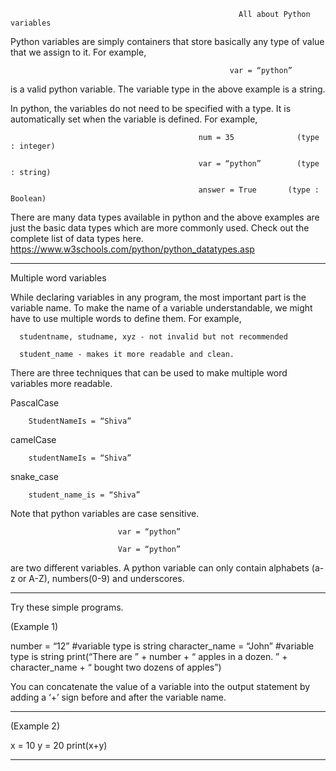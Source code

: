                                                        All about Python variables

Python variables are simply containers that store basically any type of value that we assign to it. For example,

				                                     var = “python”

is a valid python variable. The variable type in the above example is a string.


In python, the variables do not need to be specified with a type. It is automatically set when the variable is defined. For example,


                                              num = 35			    (type : integer)

                                              var = “python” 		(type : string)

                                              answer = True		  (type : Boolean)


There are many data types available in python and the above examples are just the basic data types which are more commonly used. Check out the
complete list of data types here. https://www.w3schools.com/python/python_datatypes.asp

------------------------------------------------------------------------------------------------------------------------------------------------------------

Multiple word variables


While declaring variables in any program, the most important part is the variable name. To make the name of a variable understandable, we might have 
to use multiple words to define them. For example,


	  studentname, studname, xyz - not invalid but not recommended

	  student_name - makes it more readable and clean.
    

There are three techniques that can be used to make multiple word variables more readable. 


PascalCase 

		StudentNameIs = “Shiva”

camelCase

		studentNameIs = “Shiva”

snake_case

		student_name_is = “Shiva”
    

Note that python variables are case sensitive. 

                            var = “python”

                            Var = “python”

are two different variables. A python variable can only contain alphabets (a-z or A-Z), numbers(0-9) and underscores.

------------------------------------------------------------------------------------------------------------------------------------------------------------

Try these simple programs.

(Example 1)

number = “12”			#variable type is string
character_name = “John”	#variable type is string
print(“There are ” + number + “ apples in a dozen. ” + character_name + “ bought two dozens of apples”)


You can concatenate the value of a variable into the output statement by adding a ‘+’ sign before and after the variable name.
             
------------------------------------------------------------------------------------------------------------------------------------------------------------
         
(Example 2)

x = 10
y = 20
print(x+y)

------------------------------------------------------------------------------------------------------------------------------------------------------------

